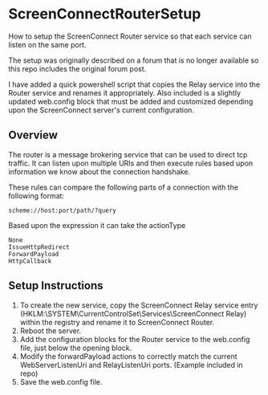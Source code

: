 # ScreenConnectRouterSetup
 How to setup the ScreenConnect Router service so that each service can listen on the same port.
 
 The setup was originally described on a forum that is no longer available so this repo includes the original forum post.  
 
 I have added a quick powershell script that copies the Relay service into the Router service and renames it appropriately.  Also included is a slightly updated web.config block that must be added and customized depending upon the ScreenConnect server's current configuration.

## Overview
The router is a message brokering service that can be used to direct tcp traffic.  It can listen upon multiple URIs and then execute rules based upon information we know about the connection handshake.

These rules can compare the following parts of a connection with the following format: 
```
scheme://host:port/path/?query
```

Based upon the expression it can take the actionType 
```
None
IssueHttpRedirect
ForwardPayload
HttpCallback
```

## Setup Instructions
1.  To create the new service, copy the ScreenConnect Relay service entry (HKLM:\SYSTEM\CurrentControlSet\Services\ScreenConnect Relay) within the registry and rename it to ScreenConnect Router.
2.  Reboot the server.
3.  Add the configuration blocks for the Router service to the web.config file, just below the opening <configuration> block.
4.  Modify the forwardPayload actions to correctly match the current WebServerListenUri and RelayListenUri ports. (Example included in repo)
5.  Save the web.config file.
